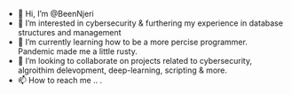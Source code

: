 - 👋 Hi, I’m @BeenNjeri
- 👀 I’m interested in cybersecurity & furthering my experience in database structures and management
- 🌱 I’m currently learning how to be a more percise programmer. Pandemic made me a little rusty.
- 💞️ I’m looking to collaborate on projects related to cybersecurity, algroithim delevopment, deep-learning, scripting & more. 
- 📫 How to reach me .. .

